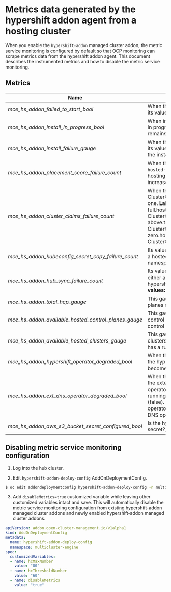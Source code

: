 # Metrics data generated by the hypershift addon agent from a hosting cluster

When you enable the `hypershift-addon` managed cluster addon, the metric service monitoring is configured by default so that OCP monitoring can scrape metrics data from the hypershift addon agent. This document describes the instrumented metrics and how to disable the metric service monitoring.

## Metrics

| **Name** | **Description** | 
| --- | --- |
| *mce_hs_addon_failed_to_start_bool* | When the hypershift-addon agent controller fails to start, its value becomes 1 (true), otherwise it remains 0 (false). |
| *mce_hs_addon_install_in_progress_bool* | When installation or upgrade of the hypershift operator is in progress, its value becomes 1 (true). Otherwise it remains 0 (false). |
| *mce_hs_addon_install_failure_gauge* | When the hypershift operator installation or upgrade fails, its value increases. The value resets to zero upon when the installation or upgrade completes successfully. |
| *mce_hs_addon_placement_score_failure_count* | When the hypershift operator fails to create or update the `hosted-clusters-score` AddOnPlacementScore in the hosting cluster's namespace on the hub cluster, its value increases by one for each failure. See [here](https://github.com/stolostron/hypershift-addon-operator/blob/main/docs/scheduling_hosted_cluster.md) for more detail.|
| *mce_hs_addon_cluster_claims_failure_count* | When the hypershift operator fails to create or update a ClusterClaim on the hosting cluster, its value increases by one.   **Label values:** *full-hc* for full.hostedclustercount.hypershift.openshift.io ClusterClaim, *threshold-hs* for above.threshold.hostedclustercount.hypershift.openshift.io ClusterClaim, *zero-hc* for zero.hostedclustercount.hypershift.openshift.io ClusterClaim. See [here](https://github.com/stolostron/hypershift-addon-operator/blob/main/docs/scheduling_hosted_cluster.md) for more detail.|
| *mce_hs_addon_kubeconfig_secret_copy_failure_count* | Its value increases everytime the addon agent fails to copy a hosted cluster's kubeconfig into its klusterlet namespace. |
| *mce_hs_addon_hub_sync_failure_count* | Its value increases everytime the addon agent fails to read either a secret or configmap that are necessary for the hypershift operator installation from the hub cluster.   **Label values:** *secret*, *configmap* |
| *mce_hs_addon_total_hcp_gauge* | This gauge indicates the total number of hosted control planes on the hosting cluster. |
| *mce_hs_addon_available_hosted_control_planes_gauge* | This gauge indicates the number of available hosted control planes on the hosting cluster. An available hosted control plane has a running kube API server. |
| *mce_hs_addon_available_hosted_clusters_gauge* | This gauge indicates the number of available hosted clusters on the hosting cluster. An available hosted cluster has a running kube API server as well as worker nodes. |
| *mce_hs_addon_hypershift_operator_degraded_bool* | When the hypershift-addon agent controller detects that the hypershift operator is not currently running, its value becomes 1 (true). Otherwise it remains 0 (false). |
| *mce_hs_addon_ext_dns_operator_degraded_bool* | When the hypershift-addon agent controller detects that the external DNS feature is enabled for the hypershift operator but the external DNS operator is not currently running, its value becomes 1 (true). Otherwise it remains 0 (false). If external DNS is not configured for the hypershift operator, this returns -1 to indicate that the the external DNS operator status is not applicable. |
| *mce_hs_addon_aws_s3_bucket_secret_configured_bool* | Is the hypershift operator installed with AWS S3 bucket secret?, 1 (true). 0 (false). |

## Disabling metric service monitoring configuration

1. Log into the hub cluster.

2. Edit `hypershift-addon-deploy-config` AddOnDeploymentConfig.

```bash
$ oc edit addondeploymentconfig hypershift-addon-deploy-config -n multicluster-engine
```

3. Add `disableMetrics=true` customized variable while leaving other customized variables intact and save. This will automatically disable the metric service monitoring configuration from existing hypershift-addon managed cluster addons and newly enabled hypershift-addon managed cluster addons.

```yaml
apiVersion: addon.open-cluster-management.io/v1alpha1
kind: AddOnDeploymentConfig
metadata:
  name: hypershift-addon-deploy-config
  namespace: multicluster-engine
spec:
  customizedVariables:
  - name: hcMaxNumber
    value: "80"
  - name: hcThresholdNumber
    value: "60"
  - name: disableMetrics
    value: "true"
```

